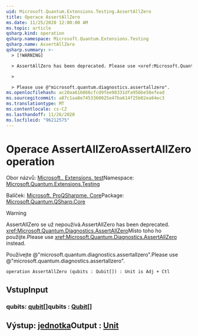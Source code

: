 ```yaml
---
uid: Microsoft.Quantum.Extensions.Testing.AssertAllZero
title: Operace AssertAllZero
ms.date: 11/25/2020 12:00:00 AM
ms.topic: article
qsharp.kind: operation
qsharp.namespace: Microsoft.Quantum.Extensions.Testing
qsharp.name: AssertAllZero
qsharp.summary: >-
  > [!WARNING]

  > AssertAllZero has been deprecated. Please use <xref:Microsoft.Quantum.Diagnostics.AssertAllZero> instead.

  >

  > Please use @"microsoft.quantum.diagnostics.assertallzero".
ms.openlocfilehash: ac20aa616066cfcd9fee98331dfa956be58efead
ms.sourcegitcommit: a87c1aa8e7453360025e47ba614f25b02ea84ec3
ms.translationtype: MT
ms.contentlocale: cs-CZ
ms.lasthandoff: 11/26/2020
ms.locfileid: "96212575"
---
```

# <a name="assertallzero-operation"></a><span data-ttu-id="4f9c3-102">Operace AssertAllZero</span><span class="sxs-lookup"><span data-stu-id="4f9c3-102">AssertAllZero operation</span></span>

<span data-ttu-id="4f9c3-103">Obor názvů: [Microsoft.. Extensions. test](xref:Microsoft.Quantum.Extensions.Testing)</span><span class="sxs-lookup"><span data-stu-id="4f9c3-103">Namespace: [Microsoft.Quantum.Extensions.Testing](xref:Microsoft.Quantum.Extensions.Testing)</span></span>

<span data-ttu-id="4f9c3-104">Balíček: [Microsoft. ProQSharpme. Core](https://nuget.org/packages/Microsoft.Quantum.QSharp.Core)</span><span class="sxs-lookup"><span data-stu-id="4f9c3-104">Package: [Microsoft.Quantum.QSharp.Core](https://nuget.org/packages/Microsoft.Quantum.QSharp.Core)</span></span>


> [!WARNING]
> <span data-ttu-id="4f9c3-105">AssertAllZero se už nepoužívá.</span><span class="sxs-lookup"><span data-stu-id="4f9c3-105">AssertAllZero has been deprecated.</span></span> <span data-ttu-id="4f9c3-106"><xref:Microsoft.Quantum.Diagnostics.AssertAllZero>Místo toho ho použijte.</span><span class="sxs-lookup"><span data-stu-id="4f9c3-106">Please use <xref:Microsoft.Quantum.Diagnostics.AssertAllZero> instead.</span></span>
>
> <span data-ttu-id="4f9c3-107">Používejte @"microsoft.quantum.diagnostics.assertallzero".</span><span class="sxs-lookup"><span data-stu-id="4f9c3-107">Please use @"microsoft.quantum.diagnostics.assertallzero".</span></span>



```qsharp
operation AssertAllZero (qubits : Qubit[]) : Unit is Adj + Ctl
```


## <a name="input"></a><span data-ttu-id="4f9c3-108">Vstup</span><span class="sxs-lookup"><span data-stu-id="4f9c3-108">Input</span></span>

### <a name="qubits--qubit"></a><span data-ttu-id="4f9c3-109">qubits: [qubit](xref:microsoft.quantum.lang-ref.qubit)[]</span><span class="sxs-lookup"><span data-stu-id="4f9c3-109">qubits : [Qubit](xref:microsoft.quantum.lang-ref.qubit)[]</span></span>





## <a name="output--unit"></a><span data-ttu-id="4f9c3-110">Výstup: [jednotka](xref:microsoft.quantum.lang-ref.unit)</span><span class="sxs-lookup"><span data-stu-id="4f9c3-110">Output : [Unit](xref:microsoft.quantum.lang-ref.unit)</span></span>


